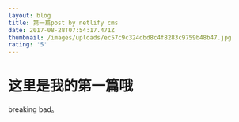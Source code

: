 ```yaml
---
layout: blog
title: 第一篇post by netlify cms
date: 2017-08-28T07:54:17.471Z
thumbnail: /images/uploads/ec57c9c324dbd8c4f8283c9759b48b47.jpg
rating: '5'
---
```

# 这里是我的第一篇哦

breaking bad。
